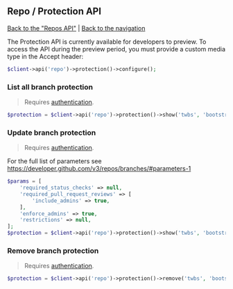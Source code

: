 ## Repo / Protection API
[Back to the "Repos API"](../repos.md) | [Back to the navigation](../README.md)

The Protection API is currently available for developers to preview.
To access the API during the preview period, you must provide a custom media type in the Accept header:

```php
$client->api('repo')->protection()->configure();
```

### List all branch protection

> Requires [authentication](../security.md).

```php
$protection = $client->api('repo')->protection()->show('twbs', 'bootstrap', 'master');
```

### Update branch protection

> Requires [authentication](../security.md).

For the full list of parameters see https://developer.github.com/v3/repos/branches/#parameters-1

```php
$params = [
    'required_status_checks' => null,
    'required_pull_request_reviews' => [
        'include_admins' => true,
    ],
    'enforce_admins' => true,
    'restrictions' => null,
];
$protection = $client->api('repo')->protection()->show('twbs', 'bootstrap', 'master', $params);
```

### Remove branch protection

> Requires [authentication](../security.md).

```php
$protection = $client->api('repo')->protection()->remove('twbs', 'bootstrap', 'master');
```
